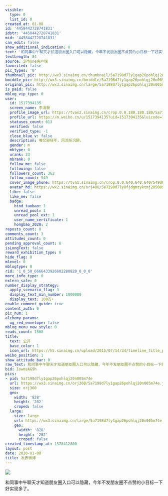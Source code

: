 ```yaml
---
visible:
  type: 0
  list_id: 0
created_at: 01-08
id: '4458442728741831'
idstr: '4458442728741831'
mid: '4458442728741831'
can_edit: false
show_additional_indication: 0
text: '和同事中午聊天才知道朋友圈入口可以隐藏，今年不发朋友圈不点赞的小目标一下好实现多了。 '
textLength: 84
source: iPhone客户端
favorited: false
pic_types: '0'
thumbnail_pic: http://wx3.sinaimg.cn/thumbnail/5a7198d7ly1gap26pohlqj20n005m74e.jpg
bmiddle_pic: http://wx3.sinaimg.cn/bmiddle/5a7198d7ly1gap26pohlqj20n005m74e.jpg
original_pic: http://wx3.sinaimg.cn/large/5a7198d7ly1gap26pohlqj20n005m74e.jpg
is_paid: false
mblog_vip_type: 0
user:
  id: 1517394135
  screen_name: 李消极
  profile_image_url: https://tvax2.sinaimg.cn/crop.0.0.180.180.180/5a7198d7ly8fjdgmtyktmj20500500so.jpg?KID=imgbed,tva&Expires=1606399217&ssig=mm5qVT9M2D
  profile_url: https://m.weibo.cn/u/1517394135?uid=1517394135&luicode=10000011&lfid=2304131517394135_-_WEIBO_SECOND_PROFILE_WEIBO
  statuses_count: 613
  verified: false
  verified_type: -1
  close_blue_v: false
  description: 唯忆轻狂年，风流任沉醉。
  gender: m
  mbtype: 0
  urank: 33
  mbrank: 0
  follow_me: false
  following: false
  followers_count: 362
  follow_count: 549
  cover_image_phone: https://tva1.sinaimg.cn/crop.0.0.640.640.640/549d0121tw1egm1kjly3jj20hs0hsq4f.jpg
  avatar_hd: https://wx2.sinaimg.cn/orj480/5a7198d7ly8fjdgmtyktmj20500500so.jpg
  like: false
  like_me: false
  badge:
    bind_taobao: 1
    unread_pool: 1
    unread_pool_ext: 1
    user_name_certificate: 1
    hongbao_2020: 2
reposts_count: 0
comments_count: 3
attitudes_count: 0
pending_approval_count: 0
isLongText: false
reward_exhibition_type: 0
hide_flag: 0
mlevel: 0
mblogtype: 0
rid: '1_0_50_6666433926602280820_0_0_0'
more_info_type: 0
extern_safe: 0
number_display_strategy:
  apply_scenario_flag: 3
  display_text_min_number: 1000000
  display_text: 100万+
enable_comment_guide: true
content_auth: 0
pic_num: 1
alchemy_params:
  ug_red_envelope: false
mblog_menu_new_style: 0
reads_count: 1568
title:
  text: 公开
  base_color: 1
  icon_url: https://h5.sinaimg.cn/upload/2015/07/14/34/timeline_title_public_default.png
weibo_position: 1
show_attitude_bar: 0
raw_text: 和同事中午聊天才知道朋友圈入口可以隐藏，今年不发朋友圈不点赞的小目标一下好实现多了。 ​​​
bid: IowmsAG9h
pics:
- pid: 5a7198d7ly1gap26pohlqj20n005m74e
  url: https://wx3.sinaimg.cn/orj360/5a7198d7ly1gap26pohlqj20n005m74e.jpg
  size: orj360
  geo:
    width: '828'
    height: '202'
    croped: false
  large:
    size: large
    url: https://wx3.sinaimg.cn/large/5a7198d7ly1gap26pohlqj20n005m74e.jpg
    geo:
      width: '828'
      height: '202'
      croped: false
created_timestamp_at: 1578412800
layout: post
date: 2020-01-08
title: 发表微博
---
```


![](https://image.baidu.com/search/down?url=http://wx3.sinaimg.cn/large/5a7198d7ly1gap26pohlqj20n005m74e.jpg)

和同事中午聊天才知道朋友圈入口可以隐藏，今年不发朋友圈不点赞的小目标一下好实现多了。 

